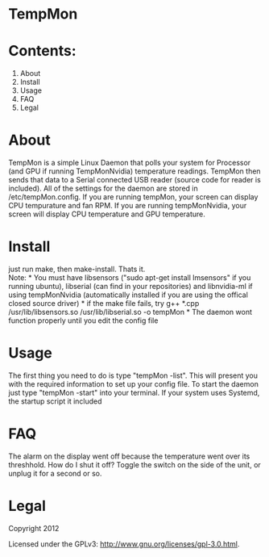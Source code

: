 TempMon
=======


Contents:
=========

1.  About
2.  Install
3.  Usage
4.  FAQ
5.  Legal


About
=====
TempMon is a simple Linux Daemon that polls your system for Processor (and GPU if running TempMonNvidia) temperature readings.  TempMon then sends that data to a Serial connected USB reader (source code for reader is included).  All of the settings for the daemon are stored in /etc/tempMon.config.  If you are running tempMon, your screen can display CPU tempurature and fan RPM.  If you are running tempMonNvidia, your screen will display CPU temperature and GPU temperature.

Install
=======
just run make, then make-install.  Thats it.  
Note: 
    *  You must have libsensors ("sudo apt-get install lmsensors" if you running ubuntu), libserial (can find in your repositories) and libnvidia-ml if using tempMonNvidia (automatically installed if you are using the offical closed source driver)
	* if the make file fails, try g++ *.cpp /usr/lib/libsensors.so  /usr/lib/libserial.so -o tempMon
	* The daemon wont function properly until you edit the config file
	
Usage
=====
The first thing you need to do is type "tempMon -list".  This will present you with the required information to set up your config file.  To start the daemon just type "tempMon -start" into your terminal.  If your system uses Systemd, the startup script it included

FAQ
===
The alarm on the display went off because the temperature went over its threshhold.  How do I shut it off?
    Toggle the switch on the side of the unit, or unplug it for a second or so.
	
Legal 
==========
Copyright 2012 

Licensed under the GPLv3: http://www.gnu.org/licenses/gpl-3.0.html.
